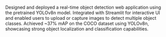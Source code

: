 Designed and deployed a real-time object detection web application using the pretrained YOLOv8n model. Integrated with Streamlit for interactive UI and enabled users to upload or capture images to detect multiple object classes. Achieved ~37% mAP on the COCO dataset using YOLOv8n, showcasing strong object localization and classification capabilities. 

